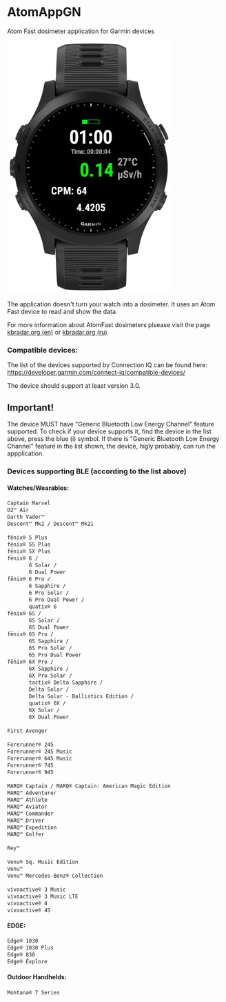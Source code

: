 # AtomAppGN
Atom Fast dosimeter application for Garmin devices

![Fenix 5 Plus view](docs/ScreenShot.png)

The application doesn't turn your watch into a dosimeter.
It uses an Atom Fast device to read and show the data.

For more information about AtomFast dosimeters plsease visit the page [kbradar.org (en)](https://kbradar.org/a190925-instructions-and-specifications.html) or [kbradar.org (ru)](https://kbradar.org/g4878767-dozimetry-datchiki-detektory)


### Compatible devices:

The list of the devices supported by Connection IQ can be found here: https://developer.garmin.com/connect-iq/compatible-devices/

The device should support at least version 3.0. 

## Important! 

The device MUST have "Generic Bluetooth Low Energy Channel" feature supported. To check if your device supports it, find the device in the list above, press the blue (i) symbol. If there is "Generic Bluetooth Low Energy Channel" feature in the list shown, the device, higly probably, can run the appplication. 

### Devices supporting BLE (according to the list above)

#### Watches/Wearables:

```
Captain Marvel
D2™ Air
Darth Vader™
Descent™ Mk2 / Descent™ Mk2i

fēnix® 5 Plus
fēnix® 5S Plus
fēnix® 5X Plus
fēnix® 6 / 
       6 Solar / 
       6 Dual Power
fēnix® 6 Pro / 
       6 Sapphire / 
       6 Pro Solar / 
       6 Pro Dual Power / 
       quatix® 6
fēnix® 6S / 
       6S Solar / 
       6S Dual Power
fēnix® 6S Pro / 
       6S Sapphire / 
       6S Pro Solar / 
       6S Pro Dual Power
fēnix® 6X Pro / 
       6X Sapphire / 
       6X Pro Solar / 
       tactix® Delta Sapphire / 
       Delta Solar / 
       Delta Solar - Ballistics Edition / 
       quatix® 6X / 
       6X Solar / 
       6X Dual Power

First Avenger

Forerunner® 245
Forerunner® 245 Music
Forerunner® 645 Music
Forerunner® 745
Forerunner® 945

MARQ® Captain / MARQ® Captain: American Magic Edition
MARQ™ Adventurer
MARQ™ Athlete
MARQ™ Aviator
MARQ™ Commander
MARQ™ Driver
MARQ™ Expedition
MARQ™ Golfer

Rey™

Venu® Sq. Music Edition
Venu™
Venu™ Mercedes-Benz® Collection

vívoactive® 3 Music
vívoactive® 3 Music LTE
vívoactive® 4
vívoactive® 4S
```

#### EDGE:

``` 
Edge® 1030
Edge® 1030 Plus
Edge® 830
Edge® Explore
```

#### Outdoor Handhelds:

```
Montana® 7 Series
```
